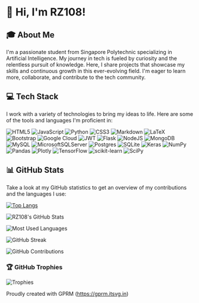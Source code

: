 # 👋 Hi, I'm RZ108!

## 🎓 About Me

I'm a passionate student from Singapore Polytechnic specializing in Artificial Intelligence. My journey in tech is fueled by curiosity and the relentless pursuit of knowledge. Here, I share projects that showcase my skills and continuous growth in this ever-evolving field. I'm eager to learn more, collaborate, and contribute to the tech community.

## 💻 Tech Stack

I work with a variety of technologies to bring my ideas to life. Here are some of the tools and languages I'm proficient in:

![HTML5](https://img.shields.io/badge/html5-%23E34F26.svg?style=for-the-badge&logo=html5&logoColor=white) ![JavaScript](https://img.shields.io/badge/javascript-%23323330.svg?style=for-the-badge&logo=javascript&logoColor=%23F7DF1E) ![Python](https://img.shields.io/badge/python-3670A0?style=for-the-badge&logo=python&logoColor=ffdd54) ![CSS3](https://img.shields.io/badge/css3-%231572B6.svg?style=for-the-badge&logo=css3&logoColor=white) ![Markdown](https://img.shields.io/badge/markdown-%23000000.svg?style=for-the-badge&logo=markdown&logoColor=white) ![LaTeX](https://img.shields.io/badge/latex-%23008080.svg?style=for-the-badge&logo=latex&logoColor=white) ![Bootstrap](https://img.shields.io/badge/bootstrap-%23563D7C.svg?style=for-the-badge&logo=bootstrap&logoColor=white) ![Google Cloud](https://img.shields.io/badge/Google%20Cloud-%234285F4.svg?style=for-the-badge&logo=google-cloud&logoColor=white) ![JWT](https://img.shields.io/badge/JWT-black?style=for-the-badge&logo=JSON%20web%20tokens) ![Flask](https://img.shields.io/badge/flask-%23000.svg?style=for-the-badge&logo=flask&logoColor=white) ![NodeJS](https://img.shields.io/badge/node.js-6DA55F?style=for-the-badge&logo=node.js&logoColor=white) ![MongoDB](https://img.shields.io/badge/MongoDB-%234ea94b.svg?style=for-the-badge&logo=mongodb&logoColor=white) ![MySQL](https://img.shields.io/badge/mysql-%2300f.svg?style=for-the-badge&logo=mysql&logoColor=white) ![MicrosoftSQLServer](https://img.shields.io/badge/Microsoft%20SQL%20Sever-CC2927?style=for-the-badge&logo=microsoft%20sql%20server&logoColor=white) ![Postgres](https://img.shields.io/badge/postgres-%23316192.svg?style=for-the-badge&logo=postgresql&logoColor=white) ![SQLite](https://img.shields.io/badge/sqlite-%2307405e.svg?style=for-the-badge&logo=sqlite&logoColor=white) ![Keras](https://img.shields.io/badge/Keras-%23D00000.svg?style=for-the-badge&logo=Keras&logoColor=white) ![NumPy](https://img.shields.io/badge/numpy-%23013243.svg?style=for-the-badge&logo=numpy&logoColor=white) ![Pandas](https://img.shields.io/badge/pandas-%23150458.svg?style=for-the-badge&logo=pandas&logoColor=white) ![Plotly](https://img.shields.io/badge/Plotly-%233F4F75.svg?style=for-the-badge&logo=plotly&logoColor=white) ![TensorFlow](https://img.shields.io/badge/TensorFlow-%23FF6F00.svg?style=for-the-badge&logo=TensorFlow&logoColor=white) ![scikit-learn](https://img.shields.io/badge/scikit--learn-%23F7931E.svg?style=for-the-badge&logo=scikit-learn&logoColor=white) ![SciPy](https://img.shields.io/badge/SciPy-%230C55A5.svg?style=for-the-badge&logo=scipy&logoColor=white)

## 📊 GitHub Stats

Take a look at my GitHub statistics to get an overview of my contributions and the languages I use:

[![Top Langs](https://github-readme-stats.vercel.app/api/top-langs/?username=RZ108&layout=compact&theme=radical)](https://github.com/anuraghazra/github-readme-stats)
  
![RZ108's GitHub Stats](https://github-readme-stats.vercel.app/api?username=RZ108&show_icons=true&theme=radical&count_private=true&hide=contribs)

![Most Used Languages](https://github-readme-stats.vercel.app/api/top-langs/?username=RZ108&layout=compact&theme=radical&langs_count=8)

![GitHub Streak](https://github-readme-streak-stats.herokuapp.com/?user=RZ108&theme=dark)

![GitHub Contributions](https://activity-graph.herokuapp.com/graph?username=RZ108&bg_color=1C1D27&color=F85D7F&line=70A4FC&point=FFFFFF&hide_border=true)


### 🏆 GitHub Trophies

![Trophies](https://github-profile-trophy.vercel.app/?username=RZ108&theme=radical&no-frame=true&column=7)


Proudly created with GPRM (https://gprm.itsvg.in)
